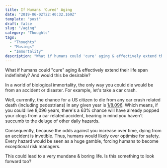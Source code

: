 ```yaml
---
title: If Humans 'Cured' Aging
date: "2019-06-02T22:40:32.169Z"
template: "post"
draft: false
slug: "/aging"
category: "Thoughts"
tags:
  - "Thoughts"
  - "Musings"
  - "Immortality"
description: "What if humans could 'cure' aging & effectively extend their life span indefinitely? And would this be desirable?"
---
```


What if humans could "cure" aging & effectively extend their life span indefinitely? And would this be desirable?

In a world of biological immortality, the only way you could die would be from an accident or disaster. For example, let's take a car crash.

Well, currently, the chance for a US citizen to die from any car crash related death (including pedestrians) in any given year is [1/8,096](https://www.iii.org/fact-statistic/facts-statistics-mortality-risk). Which means, if you could live 8,096 years, there's a 63% chance will have already popped your clogs from a car related accident, bearing in mind you haven't succumb to the deluge of other daily hazards.

Consequently, because the odds against you increase over time, dying from an accident is invetible. Thus, humans would likely over optimise for safety. Every hazard would be seen as a huge gamble, forcing humans to become exceptional risk managers.

This could lead to a very mundane & boring life. Is this something to look forward too?
